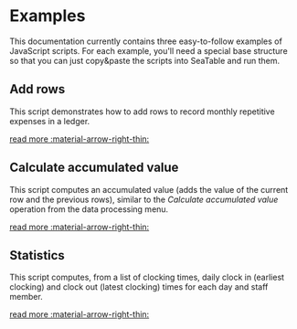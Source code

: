 # Examples

This documentation currently contains three easy-to-follow examples of JavaScript scripts. For each example, you'll need a special base structure so that you can just copy&paste the scripts into SeaTable and run them.

## Add rows

This script demonstrates how to add rows to record monthly repetitive expenses in a ledger.

[read more :material-arrow-right-thin:](/scripts/javascript/examples/auto-add-rows/)

## Calculate accumulated value

This script computes an accumulated value (adds the value of the current row and the previous rows), similar to the *Calculate accumulated value* operation from the data processing menu.

[read more :material-arrow-right-thin:](/scripts/javascript/examples/calculate-accumulated-value/)

## Statistics

This script computes, from a list of clocking times, daily clock in (earliest clocking) and clock out (latest clocking) times for each day and staff member.

[read more :material-arrow-right-thin:](/scripts/javascript/examples/compute-attendance-statistics/)
